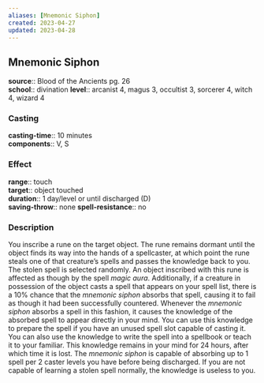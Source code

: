 ```yaml
---
aliases: [Mnemonic Siphon]
created: 2023-04-27
updated: 2023-04-28
---
```


## Mnemonic Siphon

**source**:: Blood of the Ancients pg. 26  
**school**:: divination
**level**:: arcanist 4, magus 3, occultist 3, sorcerer 4, witch 4, wizard 4

### Casting

**casting-time**:: 10 minutes  
**components**:: V, S

### Effect

**range**:: touch  
**target**:: object touched  
**duration**:: 1 day/level or until discharged (D)  
**saving-throw**:: none
**spell-resistance**:: no

### Description

You inscribe a rune on the target object. The rune remains dormant until the object finds its way into the hands of a spellcaster, at which point the rune steals one of that creature’s spells and passes the knowledge back to you. The stolen spell is selected randomly. An object inscribed with this rune is affected as though by the spell *magic aura*. Additionally, if a creature in possession of the object casts a spell that appears on your spell list, there is a 10% chance that the *mnemonic siphon* absorbs that spell, causing it to fail as though it had been successfully countered. Whenever the *mnemonic siphon* absorbs a spell in this fashion, it causes the knowledge of the absorbed spell to appear directly in your mind. You can use this knowledge to prepare the spell if you have an unused spell slot capable of casting it. You can also use the knowledge to write the spell into a spellbook or teach it to your familiar. This knowledge remains in your mind for 24 hours, after which time it is lost. The *mnemonic siphon* is capable of absorbing up to 1 spell per 2 caster levels you have before being discharged. If you are not capable of learning a stolen spell normally, the knowledge is useless to you.

